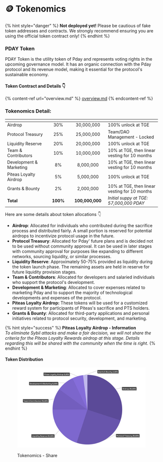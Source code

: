 # 🪙 Tokenomics

{% hint style="danger" %}
**Not deployed yet!** Please be cautious of fake token addresses and contracts. We strongly recommend ensuring you are using the official token contract only!
{% endhint %}

### **PDAY Token**

PDAY Token is the utility token of Pday and represents voting rights in the upcoming governance model. It has an organic connection with the Pday protocol and its revenue model, making it essential for the protocol's sustainable economy.

#### Token Contract and Details 👇

{% content-ref url="overview.md" %}
[overview.md](overview.md)
{% endcontent-ref %}

### **Tokenomics Detail:**

<table data-header-hidden data-full-width="true"><thead><tr><th width="259"></th><th width="151" align="center"></th><th width="162" align="center"></th><th width="435"></th></tr></thead><tbody><tr><td>Airdrop</td><td align="center">30%</td><td align="center">30,000,000</td><td>100% unlock at TGE</td></tr><tr><td>Protocol Treasury</td><td align="center">25%</td><td align="center">25,000,000</td><td>Team/DAO Management - Locked</td></tr><tr><td>Liquidity Reserve</td><td align="center">20%</td><td align="center">20,000,000</td><td>100% unlock at TGE</td></tr><tr><td>Team &#x26; Contributors</td><td align="center">10%</td><td align="center">10,000,000</td><td>10% at TGE, then linear vesting for 10 months</td></tr><tr><td>Development &#x26; Marketing</td><td align="center">8%</td><td align="center">8,000,000</td><td>10% at TGE, then linear vesting for 10 months</td></tr><tr><td>Piteas Loyalty Airdrop</td><td align="center">5%</td><td align="center">5,000,000</td><td>100% unlock at TGE</td></tr><tr><td>Grants &#x26; Bounty</td><td align="center">2%</td><td align="center">2,000,000</td><td>10% at TGE, then linear vesting for 10 months</td></tr><tr><td><strong>Total</strong></td><td align="center"><strong>100%</strong></td><td align="center"><strong>100,000,000</strong></td><td><em>Initial suppy at TGE: 57,000,000 PDAY</em></td></tr></tbody></table>

Here are some details about token allocations 👇

* **Airdrop**: Allocated for individuals who contributed during the sacrifice process and distributed fairly. A small portion is reserved for potential airdrops to incentivize protocol usage in the future.
* **Protocol Treasury**: Allocated for Pday' future plans and is decided not to be used without community approval. It can be used in later stages with community approval for purposes like expanding to different networks, sourcing liquidity, or similar processes.
* **Liquidity Reserve**: Approximately 50-75% provided as liquidity during the token launch phase. The remaining assets are held in reserve for future liquidity provision stages.
* **Team & Contributors**: Allocated for developers and salaried individuals who support the protocol's development.
* **Development & Marketing**: Allocated to cover expenses related to marketing Pday and to support the majority of technological developments and expenses of the protocol.
* **Piteas Loyalty Airdrop:** These tokens will be used for a customized reward system for participants of Piteas's sacrifice and PTS holders.
* **Grants & Bounty**: Allocated for third-party applications and personal initiatives related to protocol security, development, and marketing.

{% hint style="success" %}
**Piteas Loyalty Airdrop - Information**\
_To eliminate Sybil attacks and make a fair decision, we will not share the criteria for the Piteas Loyalty Rewards airdrop at this stage. Details regarding this will be shared with the community when the time is right._
{% endhint %}



#### **Token Distribution**

<figure><img src="../.gitbook/assets/PDAY-Tokenomics-Sheet.png" alt=""><figcaption><p>Tokenomics - Share</p></figcaption></figure>
